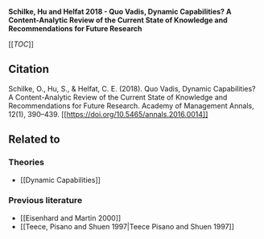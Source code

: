 **Schilke, Hu and Helfat 2018 - Quo Vadis, Dynamic Capabilities? A Content-Analytic Review of the Current State of Knowledge and Recommendations for Future Research**

[[_TOC_]]

## Citation
Schilke, O., Hu, S., & Helfat, C. E. (2018). Quo Vadis, Dynamic Capabilities? A Content-Analytic Review of the Current State of Knowledge and Recommendations for Future Research. Academy of Management Annals, 12(1), 390–439. [[https://doi.org/10.5465/annals.2016.0014]]

## Related to

### Theories
* [[Dynamic Capabilities]]

### Previous literature
* [[Eisenhard and Martin 2000]]
* [[Teece, Pisano and Shuen 1997|Teece Pisano and Shuen 1997]]